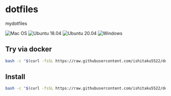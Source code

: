# dotfiles
mydotfiles

![Mac OS](https://github.com/github/docs/actions/workflows/build_tools_macos.yml/badge.svg)
![Ubuntu 18.04](https://github.com/github/docs/actions/workflows/build_tools_ubuntu1804.yml/badge.svg)
![Ubuntu 20.04](https://github.com/github/docs/actions/workflows/build_tools_ubuntu2004.yml/badge.svg)
![Windows](https://github.com/github/docs/actions/workflows/install_windows.yml/badge.svg)

## Try via docker

```sh
bash -c "$(curl -fsSL https://raw.githubusercontent.com/ishitaku5522/dotfiles/master/trial.sh)"
```

## Install

```sh
bash -c "$(curl -fsSL https://raw.githubusercontent.com/ishitaku5522/dotfiles/master/install.sh)"
```
